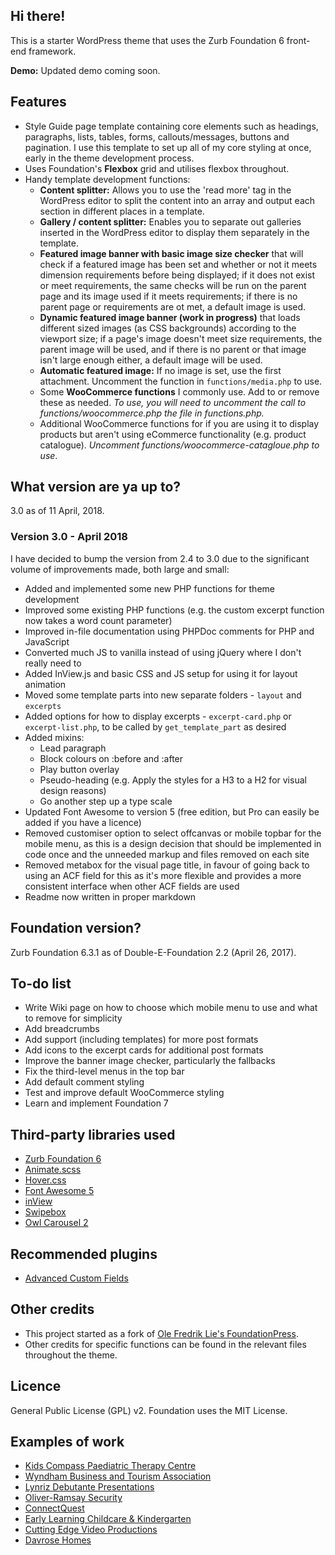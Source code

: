 ## Hi there!

This is a starter WordPress theme that uses the Zurb Foundation 6 front-end framework.

__Demo:__ Updated demo coming soon.

## Features 

* Style Guide page template</strong> containing core elements such as headings, paragraphs, lists, tables, forms, callouts/messages, buttons and pagination. I use this template to set up all of my core styling at once, early in the theme development process.
* Uses Foundation's <strong>Flexbox</strong> grid and utilises flexbox throughout.
* Handy template development functions:
    * __Content splitter:__ Allows you to use the 'read more' tag in the WordPress editor to split the content into an array and output each section in different places in a template.
	* __Gallery / content splitter:__ Enables you to separate out galleries inserted in the WordPress editor to display them separately in the template.
	* __Featured image banner with basic image size checker__ that will check if a featured image has been set and whether or not it meets dimension requirements before being displayed; if it does not exist or meet requirements, the same checks will be run on the parent page and its image used if it meets requirements; if there is no parent page or requirements are ot met, a default image is used.
	* __Dynamic featured image banner (work in progress)__ that loads different sized images (as CSS backgrounds) according to the viewport size; if a page's image doesn't meet size requirements, the parent image will be used, and if there is no parent or that image isn't large enough either, a default image will be used.
	* __Automatic featured image:__ If no image is set, use the first attachment. Uncomment the function in `functions/media.php` to use.
	* Some __WooCommerce functions__ I commonly use. Add to or remove these as needed. _To use, you will need to uncomment the call to functions/woocommerce.php the file in functions.php._
	* Additional WooCommerce functions for if you are using it to display products but aren't using eCommerce functionality (e.g. product catalogue). _Uncomment functions/woocommerce-catagloue.php to use_.
	
## What version are ya up to?

3.0 as of 11 April, 2018.

### Version 3.0 - April 2018

I have decided to bump the version from 2.4 to 3.0 due to the significant volume of improvements made, both large and small:
* Added and implemented some new PHP functions for theme development
* Improved some existing PHP functions (e.g. the custom excerpt function now takes a word count parameter)
* Improved in-file documentation using PHPDoc comments for PHP and JavaScript
* Converted much JS to vanilla instead of using jQuery where I don't really need to
* Added InView.js and basic CSS and JS setup for using it for layout animation 
* Moved some template parts into new separate folders - `layout` and `excerpts`
* Added options for how to display excerpts - `excerpt-card.php` or `excerpt-list.php`, to be called by `get_template_part` as desired
* Added mixins:
    * Lead paragraph
    * Block colours on :before and :after
    * Play button overlay
    * Pseudo-heading (e.g. Apply the styles for a H3 to a H2 for visual design reasons)
    * Go another step up a type scale
* Updated Font Awesome to version 5 (free edition, but Pro can easily be added if you have a licence)
* Removed customiser option to select offcanvas or mobile topbar for the mobile menu, as this is a design decision that should be implemented in code once and the unneeded markup and files removed on each site
* Removed metabox for the visual page title, in favour of going back to using an ACF field for this as it's more flexible and provides a more consistent interface when other ACF fields are used
* Readme now written in proper markdown 

## Foundation version?

Zurb Foundation 6.3.1 as of Double-E-Foundation 2.2 (April 26, 2017).

## To-do list ##

* Write Wiki page on how to choose which mobile menu to use and what to remove for simplicity
* Add breadcrumbs
* Add support (including templates) for more post formats
* Add icons to the excerpt cards for additional post formats
* Improve the banner image checker, particularly the fallbacks
* Fix the third-level menus in the top bar
* Add default comment styling
* Test and improve default WooCommerce styling
* Learn and implement Foundation 7

## Third-party libraries used

* [Zurb Foundation 6](https://foundation.zurb.com)
* [Animate.scss](https://github.com/doubleedesign/Animate.scss)
* [Hover.css](https://github.com/IanLunn/Hover)
* [Font Awesome 5](http://www.fontawesome.com/)
* [inView](https://github.com/protonet/jquery.inview)
* [Swipebox](http://brutaldesign.github.io/swipebox/)
* [Owl Carousel 2](https://owlcarousel2.github.io/OwlCarousel2/)

## Recommended plugins
* [Advanced Custom Fields](https://www.advancedcustomfields.com)

## Other credits

* This project started as a fork of [Ole Fredrik Lie's FoundationPress](https://github.com/olefredrik).
* Other credits for specific functions can be found in the relevant files throughout the theme.

## Licence

General Public License (GPL) v2. Foundation uses the MIT License.

## Examples of work
* [Kids Compass Paediatric Therapy Centre](https://www.kidscompass.com.au)
* [Wyndham Business and Tourism Association](http://www.wyndhambusinessandtourism.org.au)
* [Lynriz Debutante Presentations](http://www.lynrizdebs.com.au)
* [Oliver-Ramsay Security](https://www.orsecurity.com.au)
* [ConnectQuest](http://www.connectquest.com.au)
* [Early Learning Childcare &amp; Kindergarten](https://www.elcck.com.au)
* [Cutting Edge Video Productions](http://www.cuttingedgevideo.com.au)
* [Davrose Homes](http://www.davrose.com.au)
